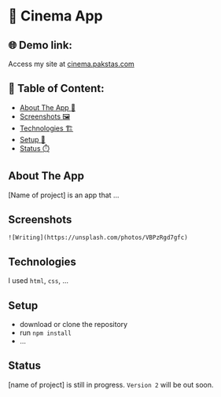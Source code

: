 # :movie_camera: Cinema App


## :globe_with_meridians: Demo link:
Access my site at [cinema.pakstas.com](http://cinema.pakstas.com)


## :file_folder: Table of Content: 

- [About The App :page_with_curl:](#about-the-app)
- [Screenshots :framed_picture:](#screenshots)
- [Technologies :building_construction:](#technologies)
- [Setup :wrench:](#setup)
- [Status :stopwatch:](#status)


## About The App 
[Name of project] is an app that ...


## Screenshots 

`![Writing](https://unsplash.com/photos/VBPzRgd7gfc)`


## Technologies 
I used `html`, `css`, ...


## Setup 
- download or clone the repository
- run `npm install`
- ...


## Status 
[name of project] is still in progress. `Version 2` will be out soon.
